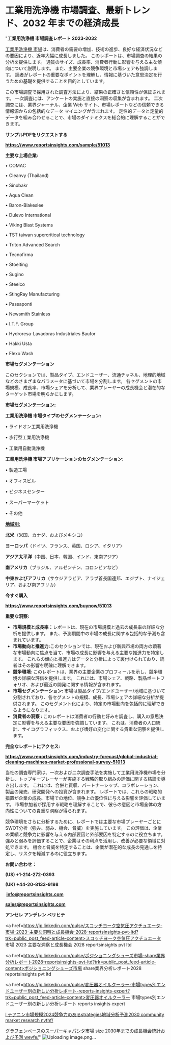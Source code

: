 # 工業用洗浄機 市場調査、最新トレンド、2032 年までの経済成長

"<strong>工業用洗浄機 市場調査レポート 2023-2032</strong>

<a href=https://www.reportsinsights.com/sample/51013>工業用洗浄機 市場</a>は、消費者の需要の増加、技術の進歩、良好な経済状況などの要因により、近年大幅に成長しました。 このレポートは、市場調査の結果の分析を提供します。 通貨のサイズ、成長率、消費者行動に影響を与える主な傾向について説明します。 また、主要企業の競争環境と市場シェアも強調します。 読者がレポートの重要なポイントを理解し、情報に基づいた意思決定を行うための基礎を提供することを目的としています。

この市場調査で採用された調査方法により、結果の正確さと信頼性が保証されます。 一次調査には、アンケートの実施と直接の洞察の収集が含まれます。 二次調査には、業界ジャーナル、企業 Web サイト、市場レポートなどの信頼できる情報源からの包括的なデータ マイニングが含まれます。 定性的データと定量的データを組み合わせることで、市場のダイナミクスを総合的に理解することができます。

<strong><b>サンプルPDFをリクエストする</b></strong>

<a href=https://www.reportsinsights.com/sample/51013><strong><u>https://www.reportsinsights.com/sample/51013</u></strong></a>

<strong>主要な上場企業:</strong>

• COMAC

• Cleanvy (Thailand)

• Sinobakr

• Aqua Clean

• Baron-Blakeslee

• Dulevo International

• Viking Blast Systems

• TST taiwan supercritical technology

• Triton Advanced Search

• Tecnofirma

• Stoelting

• Sugino

• Steelco

• StingRay Manufacturing

• Passaponti

• Newsmith Stainless

• I.T.F. Group

• Hydroresa-Lavadoras Industriales Baufor

• Hakki Usta

• Flexo Wash

<strong>市場セグメンテーション</strong>

このセクションでは、製品タイプ、エンドユーザー、流通チャネル、地理的地域などのさまざまなパラメータに基づいて市場を分割します。 各セグメントの市場規模、成長率、市場シェアを分析して、業界プレーヤーの成長機会と潜在的なターゲット市場を明らかにします。

<strong><u>市場セグメンテーション</u></strong><strong><u>:</u></strong>

<strong>工業用洗浄機 市場タイプのセグメンテーション:</strong>

• ライドオン工業用洗浄機

• 歩行型工業用洗浄機

• 工業用自動洗浄機

<strong>工業用洗浄機 市場アプリケーションのセグメンテーション:</strong>

• 製造工場

• オフィスビル

• ビジネスセンター

• スーパーマーケット

• その他

<strong><u>地域別</u></strong><strong><u>:</u></strong>

<strong>北米</strong>（米国、カナダ、およびメキシコ）

<strong>ヨーロッパ</strong>（ドイツ、フランス、英国、ロシア、イタリア）

<strong>アジア太平洋</strong>（中国、日本、韓国、インド、東南アジア）

<strong>南アメリカ</strong>（ブラジル、アルゼンチン、コロンビアなど）

<strong>中東およびアフリカ</strong>（サウジアラビア、アラブ首長国連邦、エジプト、ナイジェリア、および南アフリカ）

<strong>今すぐ購入</strong>

<a href=https://www.reportsinsights.com/buynow/51013><strong><u>https://www.reportsinsights.com/buynow/51013</u></strong></a>

<strong>重要な洞察:</strong>
<ul>
  <li><strong>市場規模と成長率：</strong>レポートは、現在の市場規模と過去の成長率の詳細な分析を提供します。 また、予測期間中の市場の成長に関する包括的な予測も含まれています。</li>
  <li><strong>市場動向と推進力:</strong>このセクションでは、現在および新興市場の両方の顕著な市場動向に焦点を当て、市場の成長に影響を与える主要な推進力を特定します。 これらの傾向と推進力はデータと分析によって裏付けられており、読者はその影響を明確に理解できます。</li>
  <li><strong>競争環境</strong>: このレポートは、業界の主要企業のプロフィールを示し、競争環境の詳細な評価を提供します。 これには、市場シェア、戦略、製品ポートフォリオ、および最近の開発に関する情報が含まれます。</li>
  <li><strong>市場セグメンテーション: </strong>市場は製品タイプ/エンドユーザー/地域に基づいて分割されており、各セグメントの規模、成長、市場シェアの詳細な分析が提供されます。 このセグメント化により、特定の市場動向を包括的に理解できるようになります。</li>
  <li><strong>消費者の洞察 : </strong>このレポートは消費者の行動と好みを調査し、購入の意思決定に影響を与える主要な要因を強調しています。 これは、消費者の人口統計、サイコグラフィックス、および嗜好の変化に関する貴重な洞察を提供します。</li>
</ul>
<strong>完全なレポートにアクセス:</strong>

<a href=https://www.reportsinsights.com/industry-forecast/global-industrial-cleaning-machines-market-professional-survey-51013><strong><u><b>https://www.reportsinsights.com/industry-forecast/global-industrial-cleaning-machines-market-professional-survey-51013</b></u></strong></a>

当社の調査専門家は、一次および二次調査手法を実施して工業用洗浄機市場を分析し、トップキープレーヤーが実施する戦略的取り組みの評価に関する結論を導き出します。 これには、合併と買収、パートナーシップ、コラボレーション、製品の発売、研究開発への投資が含まれます。 レポートでは、これらの戦略的措置が企業の成長、市場での地位、競争上の優位性に与える影響を評価しています。 市場参加者が採用する戦略を理解することで、彼らの意図と市場全体の方向性についての貴重な洞察が得られます。

競争環境をさらに分析するために、レポートでは主要な市場プレーヤーごとにSWOT分析（強み、弱み、機会、脅威）を実施しています。 この評価は、企業の業績と競争力に影響を与える内部要因と外部要因を特定するのに役立ちます。 強みと弱みを評価することで、企業はその利点を活用し、改善が必要な領域に対処できます。 機会と脅威を特定することは、企業が潜在的な成長の見通しを特定し、リスクを軽減するのに役立ちます。

<strong>お問い合わせ：</strong>

<strong>(US) +1-214-272-0393</strong>

<strong>(UK) +44-20-8133-9198</strong>

<strong> </strong><a href=info@reportsinsights.com><strong><u>info@reportsinsights.com</u></strong></a>

<a href=sales@reportsinsights.com><strong><u>sales@reportsinsights.com</u></strong></a>

<strong>アンセレ アンデレン ベリヒテ</strong>

<a href=https://jp.linkedin.com/pulse/スコッチヨーク空気圧アクチュエータ-市場-2023-主要な洞察と成長機会-2028-reportsinsights-pvt-ltd?trk=public_post_feed-article-content>スコッチヨーク空気圧アクチュエータ 市場 2023 主要な洞察と成長機会 2028 reportsinsights pvt ltd</a>

<a href=https://jp.linkedin.com/pulse/ポジショニングシューズ市場-share業界分析レポート2028-reportsinsights-pvt-ltd?trk=public_post_feed-article-content>ポジショニングシューズ市場 share業界分析レポート2028 reportsinsights pvt ltd</a>

<a href=https://jp.linkedin.com/pulse/変圧器オイルクーラー-市場types別エンドユーザー別の新しい分析レポート-reports-insights-expert?trk=public_post_feed-article-content>変圧器オイルクーラー 市場types別エンドユーザー別の新しい分析レポート reports insights expert</a>

<a href=https://www.linkedin.com/pulse/l-テアニン市場規模2024競争力のあるstrategies地域分析予測2030-community-market-research-nvthf/>l テアニン市場規模2024競争力のあるstrategies地域分析予測2030 community market research nvthf/</a>

<a href=https://www.linkedin.com/pulse/グラフェンベースのスーパーキャパシタ市場-size-2030年までの成長機会統計および予測-wevfe/>グラフェンベースのスーパーキャパシタ市場 size 2030年までの成長機会統計および予測 wevfe/</a>"
![Uploading image.png…]()
